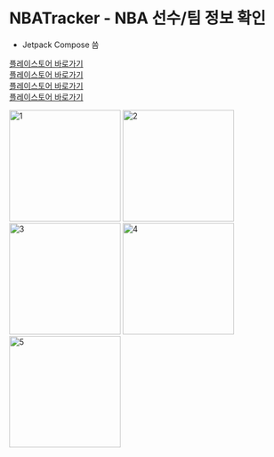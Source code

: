 # NBATracker - NBA 선수/팀 정보 확인
* Jetpack Compose 씀

[플레이스토어 바로가기](https://play.google.com/store/apps/details?id=kr.cosine.nbatracker)  
[플레이스토어 바로가기](https://play.google.com/store/apps/details?id=kr.cosine.nbatracker)  
[플레이스토어 바로가기](https://play.google.com/store/apps/details?id=kr.cosine.nbatracker)  
[플레이스토어 바로가기](https://play.google.com/store/apps/details?id=kr.cosine.nbatracker)  
  
<img width="200" alt="1" src="https://github.com/CosineAndroid/NBATracker/assets/100404990/ce032d79-584c-45a6-982e-8c6ba8c2c8bd">
<img width="200" alt="2" src="https://github.com/CosineAndroid/NBATracker/assets/100404990/d85e447c-20de-4070-a71b-8fa2f280d40f">  
<img width="200" alt="3" src="https://github.com/CosineAndroid/NBATracker/assets/100404990/7abeda80-233f-498c-89bd-38089bfa381c">  
<img width="200" alt="4" src="https://github.com/CosineAndroid/NBATracker/assets/100404990/1342aee8-eba3-45a8-8c48-872f723a0f9e">
<img width="200" alt="5" src="https://github.com/CosineAndroid/NBATracker/assets/100404990/2b5497d0-922b-4ad8-bd63-75f4529cedf3">

